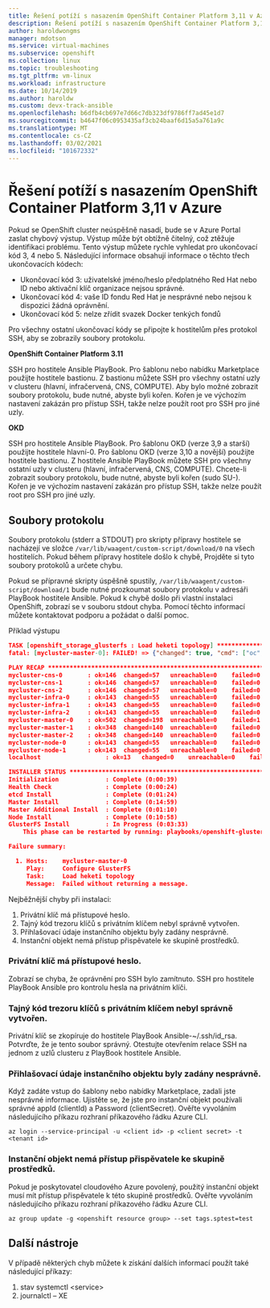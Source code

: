 ```yaml
---
title: Řešení potíží s nasazením OpenShift Container Platform 3,11 v Azure
description: Řešení potíží s nasazením OpenShift Container Platform 3,11 v Azure
author: haroldwongms
manager: mdotson
ms.service: virtual-machines
ms.subservice: openshift
ms.collection: linux
ms.topic: troubleshooting
ms.tgt_pltfrm: vm-linux
ms.workload: infrastructure
ms.date: 10/14/2019
ms.author: haroldw
ms.custom: devx-track-ansible
ms.openlocfilehash: b6dfb4cb697e7d66c7db323df9786ff7ad45e1d7
ms.sourcegitcommit: b4647f06c0953435af3cb24baaf6d15a5a761a9c
ms.translationtype: MT
ms.contentlocale: cs-CZ
ms.lasthandoff: 03/02/2021
ms.locfileid: "101672332"
---
```

# <a name="troubleshoot-openshift-container-platform-311-deployment-in-azure"></a>Řešení potíží s nasazením OpenShift Container Platform 3,11 v Azure

Pokud se OpenShift cluster neúspěšně nasadí, bude se v Azure Portal zaslat chybový výstup. Výstup může být obtížně čitelný, což ztěžuje identifikaci problému. Tento výstup můžete rychle vyhledat pro ukončovací kód 3, 4 nebo 5. Následující informace obsahují informace o těchto třech ukončovacích kódech:

- Ukončovací kód 3: uživatelské jméno/heslo předplatného Red Hat nebo ID nebo aktivační klíč organizace nejsou správné.
- Ukončovací kód 4: vaše ID fondu Red Hat je nesprávné nebo nejsou k dispozici žádná oprávnění.
- Ukončovací kód 5: nelze zřídit svazek Docker tenkých fondů

Pro všechny ostatní ukončovací kódy se připojte k hostitelům přes protokol SSH, aby se zobrazily soubory protokolu.

**OpenShift Container Platform 3.11**

SSH pro hostitele Ansible PlayBook. Pro šablonu nebo nabídku Marketplace použijte hostitele bastionu. Z bastionu můžete SSH pro všechny ostatní uzly v clusteru (hlavní, infračervená, CNS, COMPUTE). Aby bylo možné zobrazit soubory protokolu, bude nutné, abyste byli kořen. Kořen je ve výchozím nastavení zakázán pro přístup SSH, takže nelze použít root pro SSH pro jiné uzly.

**OKD**

SSH pro hostitele Ansible PlayBook. Pro šablonu OKD (verze 3,9 a starší) použijte hostitele hlavní-0. Pro šablonu OKD (verze 3,10 a novější) použijte hostitele bastionu. Z hostitele Ansible PlayBook můžete SSH pro všechny ostatní uzly v clusteru (hlavní, infračervená, CNS, COMPUTE). Chcete-li zobrazit soubory protokolu, bude nutné, abyste byli kořen (sudo SU-). Kořen je ve výchozím nastavení zakázán pro přístup SSH, takže nelze použít root pro SSH pro jiné uzly.

## <a name="log-files"></a>Soubory protokolu

Soubory protokolu (stderr a STDOUT) pro skripty přípravy hostitele se nacházejí ve složce `/var/lib/waagent/custom-script/download/0` na všech hostitelích. Pokud během přípravy hostitele došlo k chybě, Projděte si tyto soubory protokolů a určete chybu.

Pokud se přípravné skripty úspěšně spustily, `/var/lib/waagent/custom-script/download/1` bude nutné prozkoumat soubory protokolu v adresáři PlayBook hostitele Ansible. Pokud k chybě došlo při vlastní instalaci OpenShift, zobrazí se v souboru stdout chyba. Pomocí těchto informací můžete kontaktovat podporu a požádat o další pomoc.

Příklad výstupu

```json
TASK [openshift_storage_glusterfs : Load heketi topology] **********************
fatal: [mycluster-master-0]: FAILED! => {"changed": true, "cmd": ["oc", "--config=/tmp/openshift-glusterfs-ansible-IbhnUM/admin.kubeconfig", "rsh", "--namespace=glusterfs", "deploy-heketi-storage-1-d9xl5", "heketi-cli", "-s", "http://localhost:8080", "--user", "admin", "--secret", "VuoJURT0/96E42Vv8+XHfsFpSS8R20rH1OiMs3OqARQ=", "topology", "load", "--json=/tmp/openshift-glusterfs-ansible-IbhnUM/topology.json", "2>&1"], "delta": "0:00:21.477831", "end": "2018-05-20 02:49:11.912899", "failed": true, "failed_when_result": true, "rc": 0, "start": "2018-05-20 02:48:50.435068", "stderr": "", "stderr_lines": [], "stdout": "Creating cluster ... ID: 794b285745b1c5d7089e1c5729ec7cd2\n\tAllowing file volumes on cluster.\n\tAllowing block volumes on cluster.\n\tCreating node mycluster-cns-0 ... ID: 45f1a3bfc20a4196e59ebb567e0e02b4\n\t\tAdding device /dev/sdd ... OK\n\t\tAdding device /dev/sde ... OK\n\t\tAdding device /dev/sdf ... OK\n\tCreating node mycluster-cns-1 ... ID: 596f80d7bbd78a1ea548930f23135131\n\t\tAdding device /dev/sdc ... Unable to add device: Unable to execute command on glusterfs-storage-4zc42:   Device /dev/sdc excluded by a filter.\n\t\tAdding device /dev/sde ... OK\n\t\tAdding device /dev/sdd ... OK\n\tCreating node mycluster-cns-2 ... ID: 42c0170aa2799559747622acceba2e3f\n\t\tAdding device /dev/sde ... OK\n\t\tAdding device /dev/sdf ... OK\n\t\tAdding device /dev/sdd ... OK", "stdout_lines": ["Creating cluster ... ID: 794b285745b1c5d7089e1c5729ec7cd2", "\tAllowing file volumes on cluster.", "\tAllowing block volumes on cluster.", "\tCreating node mycluster-cns-0 ... ID: 45f1a3bfc20a4196e59ebb567e0e02b4", "\t\tAdding device /dev/sdd ... OK", "\t\tAdding device /dev/sde ... OK", "\t\tAdding device /dev/sdf ... OK", "\tCreating node mycluster-cns-1 ... ID: 596f80d7bbd78a1ea548930f23135131", "\t\tAdding device /dev/sdc ... Unable to add device: Unable to execute command on glusterfs-storage-4zc42:   Device /dev/sdc excluded by a filter.", "\t\tAdding device /dev/sde ... OK", "\t\tAdding device /dev/sdd ... OK", "\tCreating node mycluster-cns-2 ... ID: 42c0170aa2799559747622acceba2e3f", "\t\tAdding device /dev/sde ... OK", "\t\tAdding device /dev/sdf ... OK", "\t\tAdding device /dev/sdd ... OK"]}

PLAY RECAP *********************************************************************
mycluster-cns-0       : ok=146  changed=57   unreachable=0    failed=0   
mycluster-cns-1       : ok=146  changed=57   unreachable=0    failed=0   
mycluster-cns-2       : ok=146  changed=57   unreachable=0    failed=0   
mycluster-infra-0     : ok=143  changed=55   unreachable=0    failed=0   
mycluster-infra-1     : ok=143  changed=55   unreachable=0    failed=0   
mycluster-infra-2     : ok=143  changed=55   unreachable=0    failed=0   
mycluster-master-0    : ok=502  changed=198  unreachable=0    failed=1   
mycluster-master-1    : ok=348  changed=140  unreachable=0    failed=0   
mycluster-master-2    : ok=348  changed=140  unreachable=0    failed=0   
mycluster-node-0      : ok=143  changed=55   unreachable=0    failed=0   
mycluster-node-1      : ok=143  changed=55   unreachable=0    failed=0   
localhost                  : ok=13   changed=0    unreachable=0    failed=0   

INSTALLER STATUS ***************************************************************
Initialization             : Complete (0:00:39)
Health Check               : Complete (0:00:24)
etcd Install               : Complete (0:01:24)
Master Install             : Complete (0:14:59)
Master Additional Install  : Complete (0:01:10)
Node Install               : Complete (0:10:58)
GlusterFS Install          : In Progress (0:03:33)
    This phase can be restarted by running: playbooks/openshift-glusterfs/config.yml

Failure summary:

  1. Hosts:    mycluster-master-0
     Play:     Configure GlusterFS
     Task:     Load heketi topology
     Message:  Failed without returning a message.
```

Nejběžnější chyby při instalaci:

1. Privátní klíč má přístupové heslo.
2. Tajný kód trezoru klíčů s privátním klíčem nebyl správně vytvořen.
3. Přihlašovací údaje instančního objektu byly zadány nesprávně.
4. Instanční objekt nemá přístup přispěvatele ke skupině prostředků.

### <a name="private-key-has-a-passphrase"></a>Privátní klíč má přístupové heslo.

Zobrazí se chyba, že oprávnění pro SSH bylo zamítnuto. SSH pro hostitele PlayBook Ansible pro kontrolu hesla na privátním klíči.

### <a name="key-vault-secret-with-private-key-wasnt-created-correctly"></a>Tajný kód trezoru klíčů s privátním klíčem nebyl správně vytvořen.

Privátní klíč se zkopíruje do hostitele PlayBook Ansible-~/.ssh/id_rsa. Potvrďte, že je tento soubor správný. Otestujte otevřením relace SSH na jednom z uzlů clusteru z PlayBook hostitele Ansible.

### <a name="service-principal-credentials-were-entered-incorrectly"></a>Přihlašovací údaje instančního objektu byly zadány nesprávně.

Když zadáte vstup do šablony nebo nabídky Marketplace, zadali jste nesprávné informace. Ujistěte se, že jste pro instanční objekt používali správné appId (clientId) a Password (clientSecret). Ověřte vyvoláním následujícího příkazu rozhraní příkazového řádku Azure CLI.

```azurecli
az login --service-principal -u <client id> -p <client secret> -t <tenant id>
```

### <a name="service-principal-doesnt-have-contributor-access-to-the-resource-group"></a>Instanční objekt nemá přístup přispěvatele ke skupině prostředků.

Pokud je poskytovatel cloudového Azure povolený, použitý instanční objekt musí mít přístup přispěvatele k této skupině prostředků. Ověřte vyvoláním následujícího příkazu rozhraní příkazového řádku Azure CLI.

```azurecli
az group update -g <openshift resource group> --set tags.sptest=test
```

## <a name="additional-tools"></a>Další nástroje

V případě některých chyb můžete k získání dalších informací použít také následující příkazy:

1. stav systemctl \<service>
2. journalctl – XE
